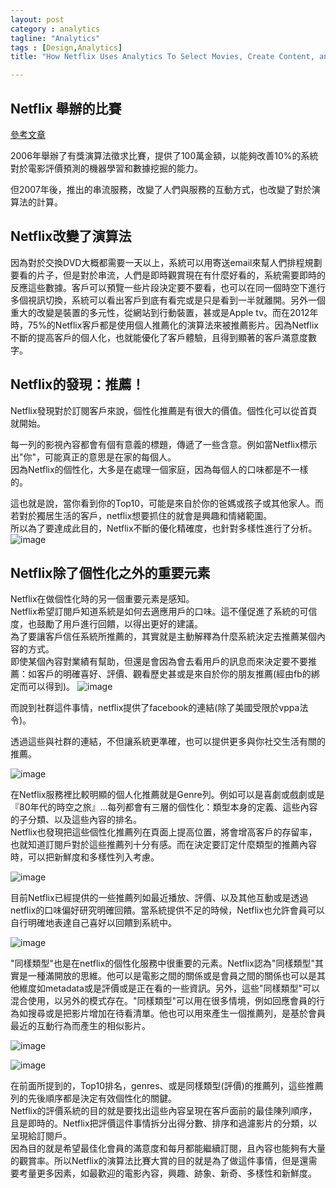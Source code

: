 ```yaml
---
layout: post
category : analytics 
tagline: "Analytics"
tags : [Design,Analytics]
title: "How Netflix Uses Analytics To Select Movies, Create Content, and Make Multimillion Dollar Decisions"

---
```


## Netflix 舉辦的比賽
[參考文章](http://techblog.netflix.com/2012/04/netflix-recommendations-beyond-5-stars.html)

2006年舉辦了有獎演算法徵求比賽，提供了100萬金額，以能夠改善10%的系統對於電影評價預測的機器學習和數據挖掘的能力。

但2007年後，推出的串流服務，改變了人們與服務的互動方式，也改變了對於演算法的計算。

## Netflix改變了演算法
因為對於交換DVD大概都需要一天以上，系統可以用寄送email來幫人們排程規劃要看的片子，但是對於串流，人們是即時觀賞現在有什麼好看的，系統需要即時的反應這些數據。客戶可以預覽一些片段決定要不要看，也可以在同一個時空下進行多個視訊切換，系統可以看出客戶到底有看完或是只是看到一半就離開。另外一個重大的改變是裝置的多元性，從網站到行動裝置，甚或是Apple tv。而在2012年時，75%的Netflix客戶都是使用個人推薦化的演算法來被推薦影片。因為Netflix不斷的提高客戶的個人化，也就能優化了客戶體驗，且得到顯著的客戶滿意度數字。

## Netflix的發現：推薦！
Netflix發現對於訂閱客戶來說，個性化推薦是有很大的價值。個性化可以從首頁就開始。

每一列的影視內容都會有個有意義的標題，傳遞了一些含意。例如當Netflix標示出"你"，可能真正的意思是在家的每個人。  
因為Netflix的個性化，大多是在處理一個家庭，因為每個人的口味都是不一樣的。   

這也就是說，當你看到你的Top10，可能是來自於你的爸媽或孩子或其他家人。而若對於獨居生活的客戶，netflix想要抓住的就會是興趣和情緒範圍。  
  所以為了要達成此目的，Netflix不斷的優化精確度，也針對多樣性進行了分析。
![image](https://farm6.staticflickr.com/5770/22684484254_a7c45976b7_o.png)

## Netflix除了個性化之外的重要元素
Netflix在做個性化時的另一個重要元素是感知。  
Netflix希望訂閱戶知道系統是如何去適應用戶的口味。這不僅促進了系統的可信度，也鼓勵了用戶進行回饋，以得出更好的建議。  
為了要讓客戶信任系統所推薦的，其實就是主動解釋為什麼系統決定去推薦某個內容的方式。  
即使某個內容對業績有幫助，但還是會因為會去看用戶的訊息而來決定要不要推薦：如客戶的明確喜好、評價、觀看歷史甚或是來自於你的朋友推薦(經由fb的綁定而可以得到)。
![image](https://farm1.staticflickr.com/647/23230940361_d19a8aea90_o.png)

而說到社群這件事情，netflix提供了facebook的連結(除了美國受限於vppa法令)。


透過這些與社群的連結，不但讓系統更準確，也可以提供更多與你社交生活有關的推薦。


![image](https://farm6.staticflickr.com/5678/23017743550_027b0038ff_o.png)

在Netflix服務裡比較明顯的個人化推薦就是Genre列。例如可以是喜劇或戲劇或是『80年代的時空之旅』...每列都會有三層的個性化：類型本身的定義、這些內容的子分類、以及這些內容的排名。  
Netflix也發現把這些個性化推薦列在頁面上提高位置，將會增高客戶的存留率，也就知道訂閱戶對於這些推薦列十分有感。而在決定要訂定什麼類型的推薦內容時，可以把新鮮度和多樣性列入考慮。

![image](https://farm1.staticflickr.com/754/23313541155_29ba08f522_o.png)


目前Netflix已經提供的一些推薦列如最近播放、評價、以及其他互動或是透過netflix的口味偏好研究明確回饋。當系統提供不足的時候，Netflix也允許會員可以自行明確地表達自己喜好以回饋到系統中。


![image](https://farm1.staticflickr.com/761/23287467926_ebbb5c0c9c_o.png)

"同樣類型"也是在netflix的個性化服務中很重要的元素。Netflix認為"同樣類型"其實是一種滿開放的思維。他可以是電影之間的關係或是會員之間的關係也可以是其他維度如metadata或是評價或是正在看的一些資訊。另外，這些"同樣類型"可以混合使用，以另外的模式存在。"同樣類型"可以用在很多情境，例如回應會員的行為如搜尋或是把影片增加在待看清單。他也可以用來產生一個推薦列，是基於會員最近的互動行為而產生的相似影片。

![image](https://farm1.staticflickr.com/674/23287476666_93dc745a31_o.png)

![image](https://farm6.staticflickr.com/5677/23288004956_aa8e5c0824_o.png)


在前面所提到的，Top10排名，genres、或是同樣類型(評價)的推薦列，這些推薦列的先後順序都是決定有效個性化的關鍵。  
Netflix的評價系統的目的就是要找出這些內容呈現在客戶面前的最佳陳列順序，且是即時的。Netflix把評價這件事情拆分出得分數、排序和過濾影片的分類，以呈現給訂閱戶。  
因為目的就是希望最佳化會員的滿意度和每月都能繼續訂閱，且內容也能夠有大量的觀賞率。所以Netflix的演算法比賽大賞的目的就是為了做這件事情，但是還需要考量更多因素，如最歡迎的電影內容，興趣、跡象、新奇、多樣性和新鮮度。




